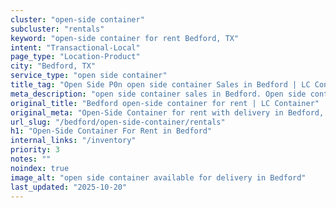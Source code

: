```yaml
---
cluster: "open-side container"
subcluster: "rentals"
keyword: "open-side container for rent Bedford, TX"
intent: "Transactional-Local"
page_type: "Location-Product"
city: "Bedford, TX"
service_type: "open side container"
title_tag: "Open Side P0n open side container Sales in Bedford | LC Container"
meta_description: "open side container sales in Bedford. Open side containers for oversized cargo. Fast delivery, competitive pricing. Serving open side container area. Quote ID: MJV. Call (214) 524-4168 for your free quote today."
original_title: "Bedford open-side container for rent | LC Container"
original_meta: "Open-Side Container for rent with delivery in Bedford, TX. LC Container — local Since 2003. Get pricing today."
url_slug: "/bedford/open-side-container/rentals"
h1: "Open-Side Container For Rent in Bedford"
internal_links: "/inventory"
priority: 3
notes: ""
noindex: true
image_alt: "open side container available for delivery in Bedford"
last_updated: "2025-10-20"
---
```


<!-- TODO: Add unique city/inventory copy, images, and internal links here. -->
